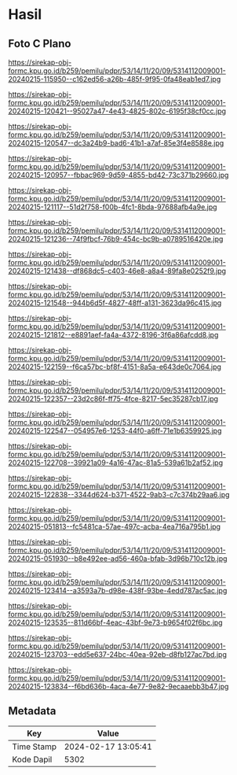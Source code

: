 # Hasil

## Foto C Plano

https://sirekap-obj-formc.kpu.go.id/b259/pemilu/pdpr/53/14/11/20/09/5314112009001-20240215-115950--c162ed56-a26b-485f-9f95-0fa48eab1ed7.jpg

https://sirekap-obj-formc.kpu.go.id/b259/pemilu/pdpr/53/14/11/20/09/5314112009001-20240215-120421--95027a47-4e43-4825-802c-6195f38cf0cc.jpg

https://sirekap-obj-formc.kpu.go.id/b259/pemilu/pdpr/53/14/11/20/09/5314112009001-20240215-120547--dc3a24b9-bad6-41b1-a7af-85e3f4e8588e.jpg

https://sirekap-obj-formc.kpu.go.id/b259/pemilu/pdpr/53/14/11/20/09/5314112009001-20240215-120957--fbbac969-9d59-4855-bd42-73c371b29660.jpg

https://sirekap-obj-formc.kpu.go.id/b259/pemilu/pdpr/53/14/11/20/09/5314112009001-20240215-121117--51d2f758-f00b-4fc1-8bda-97688afb4a9e.jpg

https://sirekap-obj-formc.kpu.go.id/b259/pemilu/pdpr/53/14/11/20/09/5314112009001-20240215-121236--74f9fbcf-76b9-454c-bc9b-a0789516420e.jpg

https://sirekap-obj-formc.kpu.go.id/b259/pemilu/pdpr/53/14/11/20/09/5314112009001-20240215-121438--df868dc5-c403-46e8-a8a4-89fa8e0252f9.jpg

https://sirekap-obj-formc.kpu.go.id/b259/pemilu/pdpr/53/14/11/20/09/5314112009001-20240215-121548--944b6d5f-4827-48ff-a131-3623da96c415.jpg

https://sirekap-obj-formc.kpu.go.id/b259/pemilu/pdpr/53/14/11/20/09/5314112009001-20240215-121812--e8891aef-fa4a-4372-8196-3f6a86afcdd8.jpg

https://sirekap-obj-formc.kpu.go.id/b259/pemilu/pdpr/53/14/11/20/09/5314112009001-20240215-122159--f6ca57bc-bf8f-4151-8a5a-e643de0c7064.jpg

https://sirekap-obj-formc.kpu.go.id/b259/pemilu/pdpr/53/14/11/20/09/5314112009001-20240215-122357--23d2c86f-ff75-4fce-8217-5ec35287cb17.jpg

https://sirekap-obj-formc.kpu.go.id/b259/pemilu/pdpr/53/14/11/20/09/5314112009001-20240215-122547--054957e6-1253-44f0-a6ff-71e1b6359925.jpg

https://sirekap-obj-formc.kpu.go.id/b259/pemilu/pdpr/53/14/11/20/09/5314112009001-20240215-122708--39921a09-4a16-47ac-81a5-539a61b2af52.jpg

https://sirekap-obj-formc.kpu.go.id/b259/pemilu/pdpr/53/14/11/20/09/5314112009001-20240215-122838--3344d624-b371-4522-9ab3-c7c374b29aa6.jpg

https://sirekap-obj-formc.kpu.go.id/b259/pemilu/pdpr/53/14/11/20/09/5314112009001-20240215-051813--fc5481ca-57ae-497c-acba-4ea716a795b1.jpg

https://sirekap-obj-formc.kpu.go.id/b259/pemilu/pdpr/53/14/11/20/09/5314112009001-20240215-051930--b8e492ee-ad56-460a-bfab-3d96b710c12b.jpg

https://sirekap-obj-formc.kpu.go.id/b259/pemilu/pdpr/53/14/11/20/09/5314112009001-20240215-123414--a3593a7b-d98e-438f-93be-4edd787ac5ac.jpg

https://sirekap-obj-formc.kpu.go.id/b259/pemilu/pdpr/53/14/11/20/09/5314112009001-20240215-123535--811d66bf-4eac-43bf-9e73-b9654f02f6bc.jpg

https://sirekap-obj-formc.kpu.go.id/b259/pemilu/pdpr/53/14/11/20/09/5314112009001-20240215-123703--edd5e637-24bc-40ea-92eb-d8fb127ac7bd.jpg

https://sirekap-obj-formc.kpu.go.id/b259/pemilu/pdpr/53/14/11/20/09/5314112009001-20240215-123834--f6bd636b-4aca-4e77-9e82-9ecaaebb3b47.jpg


## Metadata

| Key        | Value               |
| ---------- | ------------------- |
| Time Stamp | 2024-02-17 13:05:41 |
| Kode Dapil | 5302                |



